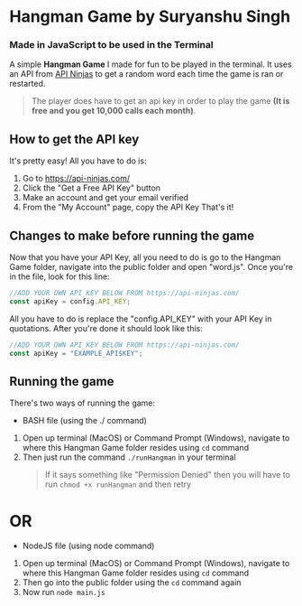 # Hangman Game by Suryanshu Singh

### Made in JavaScript to be used in the Terminal

A simple **Hangman Game** I made for fun to be played in the terminal. It uses an API from [API Ninjas](https://api-ninjas.com/) to get a random word each time the game is ran or restarted.

> The player does have to get an api key in order to play the game **(It is free and you get 10,000 calls each month)**.

## How to get the API key

It's pretty easy! All you have to do is:

1. Go to https://api-ninjas.com/
2. Click the "Get a Free API Key" button
3. Make an account and get your email verified
4. From the "My Account" page, copy the API Key
   That's it!

## Changes to make before running the game

Now that you have your API Key, all you need to do is go to the Hangman Game folder, navigate into the public folder and open "word.js". Once you're in the file, look for this line:

```javascript
//ADD YOUR OWN API_KEY BELOW FROM https://api-ninjas.com/
const apiKey = config.API_KEY;
```

All you have to do is replace the "config.API_KEY" with your API Key in quotations. After you're done it should look like this:

```javascript
//ADD YOUR OWN API_KEY BELOW FROM https://api-ninjas.com/
const apiKey = "EXAMPLE_API$KEY";
```

## Running the game

There's two ways of running the game:

- BASH file (using the ./ command)

1. Open up terminal (MacOS) or Command Prompt (Windows), navigate to where this Hangman Game folder resides using `cd` command
2. Then just run the command `./runHangman` in your terminal
   > If it says something like "Permission Denied" then you will have to run `chmod +x runHangman` and then retry

# OR

- NodeJS file (using node command)

1. Open up terminal (MacOS) or Command Prompt (Windows), navigate to where this Hangman Game folder resides using `cd` command
2. Then go into the public folder using the `cd` command again
3. Now run `node main.js`
